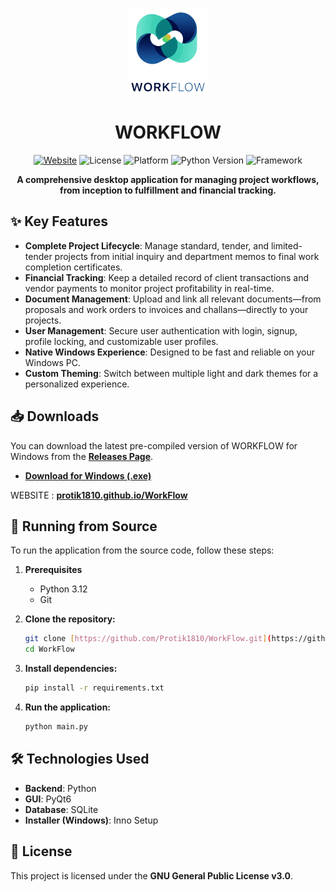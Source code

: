 <p align="center">
  <img src="logo.png" alt="WORKFLOW Logo" width="128">
</p>
<h1 align="center">WORKFLOW</h1>

<p align="center">
  <a href="https://protik1810.github.io/WorkFlow/"><img alt="Website" src="https://img.shields.io/badge/Website-Online-brightgreen"></a>
  <img alt="License" src="https://img.shields.io/badge/License-GPLv3-blue.svg">
  <img alt="Platform" src="https://img.shields.io/badge/Platform-Windows-0078D6?logo=windows">
  <img alt="Python Version" src="https://img.shields.io/badge/Python-3.12-3776AB?logo=python">
  <img alt="Framework" src="https://img.shields.io/badge/UI-PyQt6-41CD52?logo=qt">
</p>

<p align="center">
  <strong>A comprehensive desktop application for managing project workflows, from inception to fulfillment and financial tracking.</strong>
</p>

<p align="center">
  </p>

## ✨ Key Features

* **Complete Project Lifecycle**: Manage standard, tender, and limited-tender projects from initial inquiry and department memos to final work completion certificates.
* **Financial Tracking**: Keep a detailed record of client transactions and vendor payments to monitor project profitability in real-time.
* **Document Management**: Upload and link all relevant documents—from proposals and work orders to invoices and challans—directly to your projects.
* **User Management**: Secure user authentication with login, signup, profile locking, and customizable user profiles.
* **Native Windows Experience**: Designed to be fast and reliable on your Windows PC.
* **Custom Theming**: Switch between multiple light and dark themes for a personalized experience.

## 📥 Downloads

You can download the latest pre-compiled version of WORKFLOW for Windows from the **[Releases Page](https://github.com/Protik1810/WorkFlow/releases)**.

* **[Download for Windows (.exe)](https://github.com/Protik1810/WorkFlow/releases/latest/download/WORKFLOW_Setup_v2.0.0.exe)**

WEBSITE : **[protik1810.github.io/WorkFlow](https://protik1810.github.io/WorkFlow/)** 

## 🚀 Running from Source

To run the application from the source code, follow these steps:

1.  **Prerequisites**
    * Python 3.12
    * Git

2.  **Clone the repository:**
    ```bash
    git clone [https://github.com/Protik1810/WorkFlow.git](https://github.com/Protik1810/WorkFlow.git)
    cd WorkFlow
    ```

3.  **Install dependencies:**
    ```bash
    pip install -r requirements.txt
    ```

4.  **Run the application:**
    ```bash
    python main.py
    ```

## 🛠️ Technologies Used

* **Backend**: Python
* **GUI**: PyQt6
* **Database**: SQLite
* **Installer (Windows)**: Inno Setup

## 📄 License

This project is licensed under the **GNU General Public License v3.0**.
